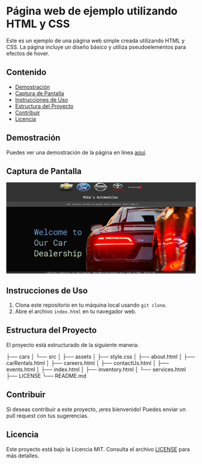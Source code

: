 # Página web de ejemplo utilizando HTML y CSS

Este es un ejemplo de una página web simple creada utilizando HTML y CSS. La página incluye un diseño básico y utiliza pseudoelementos para efectos de hover.

## Contenido

- [Demostración](#demostración)
- [Captura de Pantalla](#captura-de-pantalla)
- [Instrucciones de Uso](#instrucciones-de-uso)
- [Estructura del Proyecto](#estructura-del-proyecto)
- [Contribuir](#contribuir)
- [Licencia](#licencia)

## Demostración

Puedes ver una demostración de la página en línea [aquí](https://mikejoya.github.io/cars/src/).

## Captura de Pantalla

![Captura de Pantalla de la Página](screenshot.png)

## Instrucciones de Uso

1. Clona este repositorio en tu máquina local usando `git clone`.
2. Abre el archivo `index.html` en tu navegador web.

## Estructura del Proyecto

El proyecto está estructurado de la siguiente manera:

├── cars
│ └── src
│ ├── assets
│ ├── style.css
│ ├── about.html
│ ├── carRentals.html
│ ├── careers.html
│ ├── contactUs.html
│ ├── events.html
│ ├── index.html
│ ├── inventory.html
│ └── services.html
├── LICENSE
└── README.md

## Contribuir

Si deseas contribuir a este proyecto, ¡eres bienvenido! Puedes enviar un pull request con tus sugerencias.

## Licencia

Este proyecto está bajo la Licencia MIT. Consulta el archivo [LICENSE](https://mit-license.org/) para más detalles.
